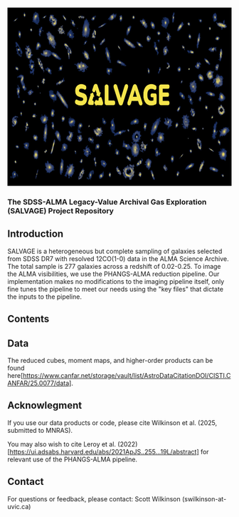<a name="readme-top"></a>
<!-- PROJECT LOGO -->
<br />
<div align="left">
  <a href="https://github.com/sj-wilkinson/SALVAGE">
    <img src="SALVAGE.png" alt="Logo" width="800" height="400">
  </a>
  </p>
</div>



### The SDSS-ALMA Legacy-Value Archival Gas Exploration (SALVAGE) Project Repository ###

## Introduction ##

SALVAGE is a heterogeneous but complete sampling of galaxies selected from SDSS DR7 with resolved 12CO(1-0) data in the ALMA Science Archive. The total sample is 277 galaxies across a redshift of 0.02-0.25. To image the ALMA visibilities, we use the PHANGS-ALMA reduction pipeline. Our implementation makes no modifications to the imaging pipeline itself, only fine tunes the pipeline to meet our needs using the "key files" that dictate the inputs to the pipeline.  

## Contents ##

## Data ##

The reduced cubes, moment maps, and higher-order products can be found here[https://www.canfar.net/storage/vault/list/AstroDataCitationDOI/CISTI.CANFAR/25.0077/data].

## Acknowlegment ##

If you use our data products or code, please cite Wilkinson et al. (2025, submitted to MNRAS).

You may also wish to cite Leroy et al. (2022)[https://ui.adsabs.harvard.edu/abs/2021ApJS..255...19L/abstract] for relevant use of the PHANGS-ALMA pipeline.

## Contact ##

For questions or feedback, please contact:
Scott Wilkinson (swilkinson-at-uvic.ca)
